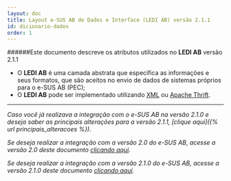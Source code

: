 ```yaml
---
layout: doc
title: Layout e-SUS AB de Dados e Interface (LEDI AB) versão 2.1.1
id: dicionario-dados
order: 1
---
```


######Este documento descreve os atributos utilizados no **LEDI AB** versão 2.1.1

* O **LEDI AB** é uma camada abstrata que especifica as informações e seus formatos, que são aceitos no envio de dados de sistemas próprios para o e-SUS AB (PEC);
* O **LEDI AB** pode ser implementado utilizando [XML](https://pt.wikipedia.org/wiki/XML) ou [Apache Thrift](https://en.wikipedia.org/wiki/Apache_Thrift).

---

*Caso você já realizava a integração com o e-SUS AB na versão 2.1.0 e deseja saber as principais alterações para a versão 2.1.1, [clique aqui]({% url principais_alteracoes %}).*

*Se deseja realizar a integração com a versão 2.0 do e-SUS AB, acesse a versão 2.0 deste documento [clicando aqui](http://esusab.github.io/integracao/v20/).*

*Se deseja realizar a integração com a versão 2.1.0 do e-SUS AB, acesse a versão 2.1.0 deste documento [clicando aqui](http://esusab.github.io/integracao/v210/).*